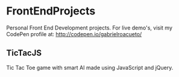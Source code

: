 # FrontEndProjects
Personal Front End Development projects. For live demo's, visit my CodePen profile at: http://codepen.io/gabrielroacueto/

## TicTacJS
Tic Tac Toe game with smart AI made using JavaScript and jQuery.
